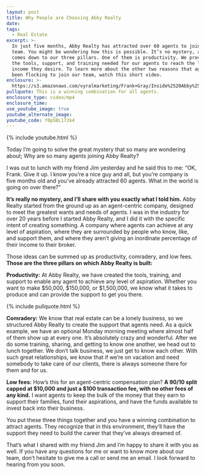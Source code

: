 ```yaml
---
layout: post
title: Why People are Choosing Abby Realty
date:
tags:
  - Real Estate
excerpt: >-
  In just five months, Abby Realty has attracted over 60 agents to join the
  team. You might be wondering how this is possible. It’s no mystery, and it all
  comes down to our three pillars. One of them is productivity. We provide all
  the tools, support, and training needed for our agents to reach the level of
  income they desire. To learn more about the other two reasons that agents have
  been flocking to join our team, watch this short video.
enclosure: >-
  https://s3.amazonaws.com/vyralmarketing/Frank+Gray/Inside%2520Abby%2520Realty-%2520Why%2520Are%2520People%2520Choosing%2520Abby%https://s3.amazonaws.com/vyralmarketing/Frank+Gray/Inside%2520Abby%2520Realty-%2520Why%2520Are%2520People%2520Choosing%2520Abby%2520Realty%2520Fixed.mp4%2520Fixed.mp4
pullquote: This is a winning combination for all agents.
enclosure_type: video/mp4
enclosure_time:
use_youtube_image: true
youtube_alternate_image:
youtube_code: f0pSBL172k4
---
```


{% include youtube.html %}

Today I’m going to solve the great mystery that so many are wondering about; Why are so many agents joining Abby Realty?

I was out to lunch with my friend Jim yesterday and he said this to me: “OK, Frank. Give it up. I know you’re a nice guy and all, but you’re company is five months old and you’ve already attracted 60 agents. What in the world is going on over there?”

**It’s really no mystery, and I’ll share with you exactly what I told him.** Abby Realty started from the ground up as an agent-centric company, designed to meet the greatest wants and needs of agents. I was in the industry for over 20 years before I started Abby Realty, and I did it with the specific intent of creating something. A company where agents can achieve at any level of aspiration, where they are surrounded by people who know, like, and support them, and where they aren’t giving an inordinate percentage of their income to their broker.

Those ideas can be summed up as productivity, comradery, and low fees. **Those are the three pillars on which Abby Realty is built:**

**Productivity:** At Abby Realty, we have created the tools, training, and support to enable any agent to achieve any level of aspiration. Whether you want to make $50,000, $150,000, or $1,500,000, we know what it takes to produce and can provide the support to get you there.

{% include pullquote.html %}

**Comradery:** We know that real estate can be a lonely business, so we structured Abby Realty to create the support that agents need. As a quick example, we have an optional Monday morning meeting where almost half of them show up at every one. It’s absolutely crazy and wonderful. After we do some training, sharing, and getting to know one another, we head out to lunch together. We don’t talk business, we just get to know each other. With such great relationships, we know that if we’re on vacation and need somebody to take care of our clients, there is always someone there for them and for us.

**Low fees:** How’s this for an agent-centric compensation plan? **A 90/10 split capped at $10,000 and just a $100 transaction fee, with no other fees of any kind.** I want agents to keep the bulk of the money that they earn to support their families, fund their aspirations, and have the funds available to invest back into their business.

You put these three things together and you have a winning combination to attract agents. They recognize that in this environment, they’ll have the support they need to build the career that they’ve always dreamed of.

That’s what I shared with my friend Jim and I’m happy to share it with you as well. If you have any questions for me or want to know more about our team, don’t hesitate to give me a call or send me an email. I look forward to hearing from you soon.

&nbsp;